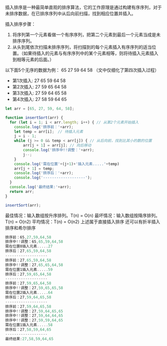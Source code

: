插入排序是一种最简单直观的排序算法，它的工作原理是通过构建有序序列，对于未排序数据，在已排序序列中从后向前扫描，找到相应位置并插入。

插入排序步骤：
1. 将序列第一个元素看做一个有序序列，把第二个元素到最后一个元素当成是未排序序列。
2. 从头到尾依次扫描未排序序列，将扫描到的每个元素插入有序序列的适当位置。（如果待插入的元素与有序序列中的某个元素相等，则将待插入元素插入到相等元素的后面。）

以下面5个无序的数据为例：
65 27 59 64 58 （文中仅细化了第四次插入过程）
- 第1次插入: 27 65 59 64 58
- 第2次插入: 27 59 65 64 58
- 第3次插入: 27 59 64 65 58
- 第4次插入: 27 58 59 64 65

```javascript
let arr = [65, 27, 59, 64, 58];

function insertSort(arr) {
  for (let i = 1; i < arr.length; i++) { // 从第2个元素开始插入
    console.log('排序前：'+arr);
    let temp = arr[i];　// 待插入元素
    j = i - 1;
    while (j >= 0 && temp < arr[j]) { // 从后向前，找到比其小的数的位置
        arr[j + 1] = arr[j]; // 向后移动
        console.log('排序中!!调整：'+arr);
        j--;
    }
    console.log('需在位置'+(j+1)+'插入元素.....'+temp)
    arr[j + 1] = temp;
    console.log('排序后：'+arr);
    console.log('-------------------');
  }
  console.log('最终结果:'+arr);
  return arr;
}

insertSort(arr);
```
最佳情况：输入数组按升序排列。T(n) = O(n) 最坏情况：输入数组按降序排列。T(n) = O(n2) 平均情况：T(n) = O(n2)
上述属于直接插入排序 
还可以有折半插入排序和希尔排序

```javascript
排序前：65,27,59,64,58
排序中!!调整：65,65,59,64,58
需在位置0插入元素.....27
排序后：27,65,59,64,58
-------------------
排序前：27,65,59,64,58
排序中!!调整：27,65,65,64,58
需在位置1插入元素.....59
排序后：27,59,65,64,58
-------------------
排序前：27,59,65,64,58
排序中!!调整：27,59,65,65,58
需在位置2插入元素.....64
排序后：27,59,64,65,58
-------------------
排序前：27,59,64,65,58
排序中!!调整：27,59,64,65,65
排序中!!调整：27,59,64,64,65
排序中!!调整：27,59,59,64,65
需在位置1插入元素.....58
排序后：27,58,59,64,65
-------------------
最终结果:27,58,59,64,65
```